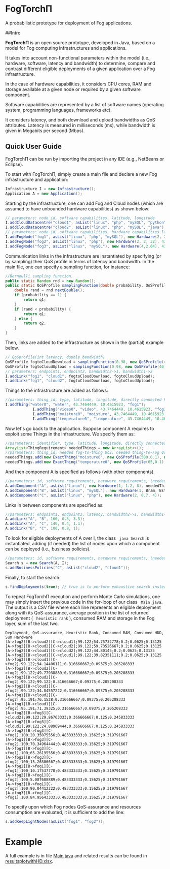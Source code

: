 # FogTorchΠ
A probabilistic prototype for deployment of Fog applications.

##Intro

**FogTorchΠ** is an open source prototype, developed in Java, based on a model for Fog computing infrastructures and applications.

It takes into account non-functional parameters within the model (i.e., hardware, software, latency and bandwidth) to determine, compare and contrast different eligible deployments of a given application over a Fog infrastructure.

In the case of hardware capabilities, it considers CPU cores, RAM and storage available at a given node or required by a given software component. 

Software capabilities are represented by a list of software names (operating system, programming languages, frameworks etc).

It considers latency, and both download and upload bandwidths as QoS attributes. Latency is measured in milliseconds (ms), while bandwidth is given in Megabits per second (Mbps). 

## Quick User Guide
FogTorchΠ can be run by importing the project in any IDE (e.g., NetBeans or Eclipse).

To start with FogTorchΠ, simply create a main file and declare a new Fog infrastructure and application:

``` java
Infrastructure I = new Infrastructure();
Application A = new Application();
```

Starting by the infrastructure, one can add Fog and Cloud nodes (which are assumed to have unbounded hardware capabilities) as shown below:

``` java
// parameters: node_id, software capabilities, latitude, longitude
I.addCloudDatacentre("cloud1", asList("linux", "php", "mySQL", "python"), 52.195097, 3.0364791);
I.addCloudDatacentre("cloud2", asList("linux", "php", "mySQL", "java"), 44.123896, -122.781555);
// parameters: node_id, software capabilities, hardware capabilities latitude, longitude
I.addFogNode("fog1", asList("linux", "php", "mySQL"), new Hardware(2, 2, 32), 43.740186, 10.364619);
I.addFogNode("fog2", asList("linux", "php"), new Hardware(2, 2, 32), 43.7464449, 10.4615923);
I.addFogNode("fog3", asList("linux", "mySQL"), new Hardware(4,2,64), 43.7381285, 10.4552213);
```

Communication links in the infrastructure are instantiated by specifying (or by sampling) their QoS profile in terms of latency and bandwidth. In the main file, one can specify a sampling function, for instance:

``` java
//Bernoulli sampling function.
public static Random rnd = new Random();
public static QoSProfile samplingFunction(double probability, QoSProfile q1, QoSProfile q2) {
    double rand = rnd.nextDouble();
    if (probability == 1) {
        return q1;
    }
    if (rand < probability) {
        return q1;
    } else {
        return q2;
    }
}
```

Then, links are added to the infrastructure as shown in the (partial) example below.

``` java
// QoSprofile(int latency, double bandwidth)
QoSProfile fogtoCloudDownload = samplingFunction(0.98, new QoSProfile(40, 10.5), new QoSProfile(Integer.MAX_VALUE, 0.0));
QoSProfile fogtoCloudUpload = samplingFunction(0.98, new QoSProfile(40, 4.5), new QoSProfile(Integer.MAX_VALUE, 0.0));
// parameters: endpoint1, endpoint2, bandwidth2->1, bandwidth1->2
I.addLink("fog1", "cloud1", fogtoCloudDownload, fogtoCloudUpload);
I.addLink("fog1", "cloud2", fogtoCloudDownload, fogtoCloudUpload);
``` 

Things to the infrastructure are added as follows:

``` java
//parameters: thing_id, type, latitude, longitude, directly connected Fog node
I.addThing("water0", "water", 43.7464449, 10.4615923, "fog1");
            I.addThing("video0", "video", 43.7464449, 10.4615923, "fog1");
            I.addThing("moisture0", "moisture", 43.7464449, 10.4615923, "fog1");
            I.addThing("temperature0", "temperature", 43.7464449, 10.4615923, "fog3");
``` 

Now let's go back to the application. Suppose component A requires to exploit some Things in the infrastructure. We specify them as:

``` java
//parameters: identifier, type, latitude, longitude, directly connected Fog node
ArrayList<ThingRequirement> neededThings = new ArrayList<>();
//parameters: thing_id, needed fog-to-thing QoS, needed thing-to-Fog QoS
neededThings.add(new ExactThing("moisture0", new QoSProfile(500,0.1), new QoSProfile(500, 0.1))); // 0.5 s and 1 Mbps
neededThings.add(new ExactThing("temperature0", new QoSProfile(65,0.1), new QoSProfile(65, 0.1))); // 110 ms and 1 Mbps
``` 
And then component A is specified as follows (with other components).

``` java
//parameters: id, software requirements, hardware requirements, (neededThingsList)*
A.addComponent("A", asList("linux"), new Hardware(1, 1.2, 8), neededThings);
A.addComponent("B", asList("linux", "mySQL"), new Hardware(1, Bram, Bstorage)); //cores ram storage
A.addComponent("C", asList("linux", "php"), new Hardware(2, 0.7, 4));
```

Links in between components are specified as:

``` java
//parameters: endpoint1, endpoint2, latency, bandwidth2->1, bandwidth1->2
A.addLink("A", "B", 160, 0.5, 3.5);
A.addLink("A", "C", 140, 0.4, 1.1);
A.addLink("B", "C", 100, 0.8, 1);
```
To look for eligible deployments of A over I, the class ``` java Search``` is instantiated, adding (if needed) the list of nodes upon which a component can be deployed (i.e., business policies).

``` java
//parameters: id, software requirements, hardware requirements, (neededThingsList)*
Search s = new Search(A, I);
s.addBusinessPolicies("C", asList("cloud2", "cloud1"));
```

Finally, to start the search:

``` java
s.findDeployments(true); // true is to perform exhaustive search instead of heuristics
``` 

To repeat FogTorchΠ execution and perform Monte Carlo simulations, one may simply insert the previous code in the for-loop of our class ``` Main.java```. The output is a CSV file where each line represents an eligible deployment along with its QoS-assurance, average position in the list of returned deployment (
``` heuristic rank``` ), consumed RAM and storage in the Fog layer, sum of the last two.

``` 
Deployment, QoS-assurance, Heuristic Rank, Consumed RAM, Consumed HDD, Sum Hardware
[A->fog2][B->cloud2][C->cloud1];99.122;54.75732778;0.2;0.0625;0.13125
[A->fog2][B->cloud2][C->cloud2];99.122;59.73526667;0.2;0.0625;0.13125
[A->fog2][B->cloud1][C->cloud2];99.122;44.80145;0.2;0.0625;0.13125
[A->fog2][B->cloud1][C->cloud1];99.122;39.82351111;0.2;0.0625;0.13125
[A->fog3][B->cloud1][C->fog2];99.122;94.14406111;0.316666667;0.09375;0.205208333
[A->fog2][B->cloud2][C->fog2];99.122;49.77938889;0.316666667;0.09375;0.205208333
[A->fog3][B->cloud2][C->fog2];99.122;99.122;0.316666667;0.09375;0.205208333
[A->fog2][B->cloud1][C->fog2];99.122;34.84557222;0.316666667;0.09375;0.205208333
[A->fog1][B->cloud2][C->fog2];95.191;76.1528;0.316666667;0.09375;0.205208333
[A->fog1][B->cloud1][C->fog2];95.191;71.39325;0.316666667;0.09375;0.205208333
[A->fog2][B->fog3][C->cloud2];99.122;29.86763333;0.366666667;0.125;0.245833333
[A->fog2][B->fog3][C->cloud1];99.122;24.88969444;0.366666667;0.125;0.245833333
[A->fog2][B->fog3][C->fog1];100;20.35075556;0.483333333;0.15625;0.319791667
[A->fog1][B->fog3][C->fog2];100;70.34964444;0.483333333;0.15625;0.319791667
[A->fog1][B->fog3][C->fog1];100;65.26195556;0.483333333;0.15625;0.319791667
[A->fog2][B->fog3][C->fog2];100;15.26306667;0.483333333;0.15625;0.319791667
[A->fog2][B->fog1][C->fog1];100;10.17537778;0.483333333;0.15625;0.319791667
[A->fog2][B->fog1][C->fog2];100;5.087688889;0.483333333;0.15625;0.319791667
[A->fog3][B->fog1][C->fog2];100;90.04412222;0.483333333;0.15625;0.319791667
[A->fog3][B->fog1][C->fog1];100;84.95643333;0.483333333;0.15625;0.319791667

``` 

To specify upon which Fog nodes QoS-assurance and resources consumption are evaluated, it is sufficient to add the line:

``` java
s.addKeepLightNodes(asList("fog1", "fog2"));
``` 
# Example
A full example is in file [Main.java](https://github.com/di-unipi-socc/FogTorchPI/blob/master/src/main/Main.java) and related results can be found in [resultsplotwithHD.xlsx](https://github.com/di-unipi-socc/FogTorchPI/tree/master/results).


